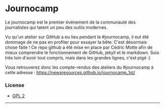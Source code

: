 Journocamp
============

Le journocamp est le premier événement de la communauté des journalistes qui tatent un peu des outils modernes.

Vu qu'un atelier sur GitHub a eu lieu pendant le #journocamp, il eut été dommage de ne pas en profiter pour essayer la bête. C'est désormais chose faite !
Ce repo github a été mise en place par Cédric Motte afin de mieux comprendre le fonctionnement de GitHub, jekyll et le markdown. Suis très loin d'avoir tout compris, mais dans les grandes lignes, c'est pigé :)

Vous retrouverez donc les compte-rendus des ateliers du #journocamp à cette adresse : https://newsresources.github.io/journocamp_1st/


### License
* [GPL 2](http://opensource.org/licenses/GPL-3.0)

-------------
